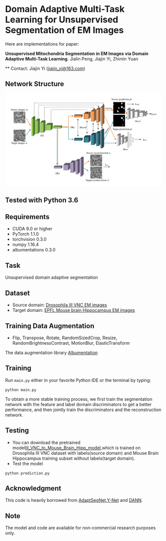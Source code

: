 # Domain Adaptive Multi-Task Learning for Unsupervised Segmentation of EM Images

Here are implementations for paper: <br />

**Unsupervised Mitochondria Segmentation  in EM Images via Domain Adaptive Multi-Task Learning**. Jialin Peng, Jiajin Yi, Zhimin Yuan 
 
** Contact: Jiajin Yi (jiajin_yi@163.com)

## Network Structure

![](figure/figure2.png) 

## Tested with Python 3.6

## Requirements
- CUDA 9.0 or higher
- PyTorch 1.1.0 
- torchvision 0.3.0 
- numpy 1.16.4
- albumentations 0.3.0

## Task
Unsupervised domain adaptive segmentation

## Dataset
* Source domain: [Drosophila III VNC EM images](https://gitub.com/unidesigner/groudtruth-drosophila-vnc) 
* Target domain:  [EPFL Mouse brain Hippocampus EM images](https://cvlab.epfl.ch/data/em)

## Training Data Augmentation
- Flip, Transpose, Rotate, RandomSizedCrop, Resize, RandomBrightnessContrast, MotionBlur, ElasticTransform

The data augmentation library [Albumentation](https://github.com/albumentations-team/albumentations)

## Training
Run `main.py` either in your favorite Python IDE or the terminal by typing:
```
python main.py
```
To obtain a more stable training process, we first train the segmentation network with the feature and label domain discriminators to get a better performance, and then jointly train the discriminators and the reconstruction network.

## Testing
* You can download the pretrained model[III_VNC_to_Mouse_Brain_Hipp_model](https://drive.google.com/file/d/1UGEkU6dYxtURfISm2KVwoBLGANW-KMtq/view?usp=sharing),which is trained on Drosophila III VNC dataset with labels(source domain) and Mouse Brain Hippocampus training subset without labels(target domain).
* Test the model
```
python prediction.py
```

## Acknowledgment
This code is heavily borrowed from [AdaptSegNet](https://github.com/wasidennis/AdaptSegNetand),[Y-Net](https://github.com/JorisRoels/domain-adaptive-segmentation) and [DANN](https://github.com/fungtion/DANN).

## Note
The model and code are available for non-commercial research purposes only.
